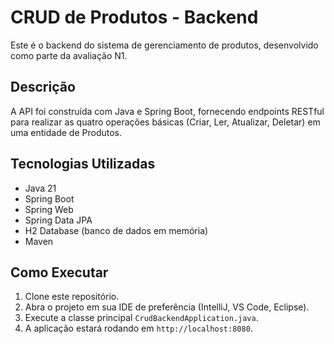 # CRUD de Produtos - Backend

Este é o backend do sistema de gerenciamento de produtos, desenvolvido como parte da avaliação N1.

## Descrição

A API foi construída com Java e Spring Boot, fornecendo endpoints RESTful para realizar as quatro operações básicas (Criar, Ler, Atualizar, Deletar) em uma entidade de Produtos.

## Tecnologias Utilizadas

* Java 21
* Spring Boot
* Spring Web
* Spring Data JPA
* H2 Database (banco de dados em memória)
* Maven

## Como Executar

1.  Clone este repositório.
2.  Abra o projeto em sua IDE de preferência (IntelliJ, VS Code, Eclipse).
3.  Execute a classe principal `CrudBackendApplication.java`.
4.  A aplicação estará rodando em `http://localhost:8080`.
